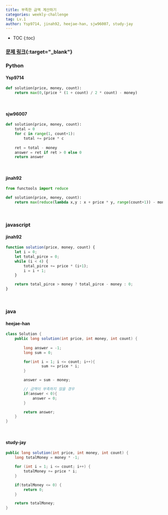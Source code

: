 ```yaml
---
title: 부족한 금액 계산하기
categories: weekly-challenge
tag: Lv.1
author: Ysp9714, jinah92, heejae-han, sjw96007, study-jay
---
```


* TOC
{:toc}

### [문제 링크](https://programmers.co.kr/learn/courses/30/lessons/82612){:target="_blank"}


### Python

#### Ysp9714

``` python
def solution(price, money, count):
    return max(0,(price * (1 + count) / 2 * count) - money)
```

<br />

#### sjw96007

``` python
def solution(price, money, count):
    total = 0
    for c in range(1, count+1):
        total += price * c
    
    ret = total - money
    answer = ret if ret > 0 else 0
    return answer
```

<br />

#### jinah92

``` python
from functools import reduce

def solution(price, money, count):
    return max(reduce(lambda x,y : x + price * y, range(count+1)) - money, 0) 
```

<br />

### javascript

#### jinah92
``` javascript
function solution(price, money, count) {
    let i = 0;
    let total_pirce = 0;
    while (i < 4) {
        total_pirce += price * (i+1);
        i = i + 1;
    }

    return total_pirce > money ? total_pirce - money : 0;
}
```

<br />

### java

#### heejae-han

``` java
class Solution {
    public long solution(int price, int money, int count) {
        
        long answer = -1;
        long sum = 0;

        for(int i = 1; i <= count; i++){
                sum += price * i;
        }

        answer = sum - money;

        // 금액이 부족하지 않을 경우 
        if(answer < 0){
            answer = 0;
        }

        return answer;
    }
}
```

<br />

#### study-jay

``` java
public long solution(int price, int money, int count) {
    long totalMoney = money * -1;

    for (int i = 1; i <= count; i++) {
        totalMoney += price * i;
    }

    if(totalMoney <= 0) {
        return 0;
    }

    return totalMoney;
}
```